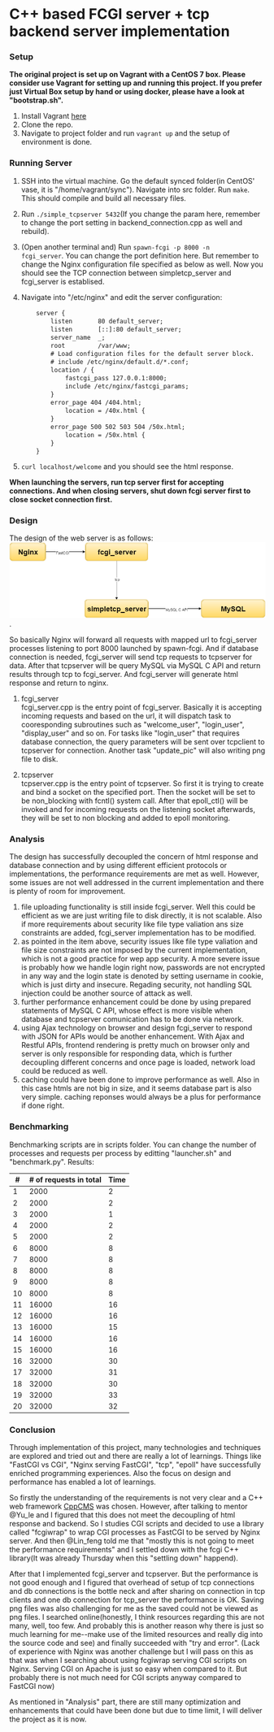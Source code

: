 C++ based FCGI server + tcp backend server implementation
=====================================================

### Setup
**The original project is set up on Vagrant with a CentOS 7 box. Please consider use Vagrant for setting up and running this project. If you prefer just Virtual Box setup by hand or using docker, please have a look at "bootstrap.sh".**

1. Install Vagrant [here](https://docs.vagrantup.com/v2/getting-started/index.html)
2. Clone the repo.
3. Navigate to project folder and run <code>vagrant up</code> and the setup of environment is done.

### Running Server
1. SSH into the virtual machine. Go the default synced folder(in CentOS' vase, it is "/home/vagrant/sync"). Navigate into src folder. Run <code>make</code>. This should compile and build all necessary files.
2. Run <code>./simple_tcpserver 5432</code>(If you change the param here, remember to change the port setting in backend_connection.cpp as well and rebuild).
3. (Open another terminal and) Run <code>spawn-fcgi -p 8000 -n fcgi_server</code>. You can change the port definition here. But remember to change the Nginx configuration file specified as below as well. Now you should see the TCP connection between simpletcp_server and fcgi_server is establised.
4. Navigate into "/etc/nginx" and edit the server configuration:

   ```
       server {
           listen       80 default_server;
           listen       [::]:80 default_server;
           server_name  _;
           root         /var/www;
           # Load configuration files for the default server block.
           # include /etc/nginx/default.d/*.conf;
           location / {
               fastcgi_pass 127.0.0.1:8000;
               include /etc/nginx/fastcgi_params;
           }
           error_page 404 /404.html;
               location = /40x.html {
           }
           error_page 500 502 503 504 /50x.html;
               location = /50x.html {
           }
       }
   ```
5. <code>curl localhost/welcome</code> and you should see the html response.

**When launching the servers, run tcp server first for accepting connections. And when closing servers, shut down fcgi server first to close socket connection first.**

### Design
The design of the web server is as follows: ![Entry Task Server Design Diagram](./docs/EntryTaskDesign.png).

So basically Nginx will forward all requests with mapped url to fcgi_server processes listening to port 8000 launched by spawn-fcgi. And if database connection is needed, fcgi_server will send tcp requests to tcpserver for data. After that tcpserver will be query MySQL via MySQL C API and return results through tcp to fcgi_server. And fcgi_server will generate html response and return to nginx.

1. fcgi_server<br>
   fcgi_server.cpp is the entry point of fcgi_server. Basically it is accepting incoming requests and based on the url, it will dispatch task to cooresponding subroutines such as "welcome_user", "login_user", "display_user" and so on. For tasks like "login_user" that requires database connection, the query parameters will be sent over tcpclient to tcpserver for connection. Another task "update_pic" will also writing png file to disk.

2. tcpserver<br>
   tcpserver.cpp is the entry point of tcpserver. So first it is trying to create and bind a socket on the specified port. Then the socket will be set to be non_blocking with fcntl() system call. After that epoll_ctl() will be invoked and for incoming requests on the listening socket afterwards, they will be set to non blocking and added to epoll monitoring.

### Analysis
The design has successfully decoupled the concern of html response and database connection and by using different efficient protocols or implementations, the performance requirements are met as well. However, some issues are not well addressed in the current implementation and there is plenty of room for improvement.

1. file uploading functionality is still inside fcgi_server. Well this could be efficient as we are just writing file to disk directly, it is not scalable. Also if more requirements about security like file type valiation ans size constraints are added, fcgi_server implementation has to be modified.
2. as pointed in the item above, security issues like file type valiation and file size constraints are not imposed by the current implementation, which is not a good practice for wep app security. A more severe issue is probably how we handle login right now, passwords are not encrypted in any way and the login state is denoted by setting username in cookie, which is just dirty and insecure. Regading security, not handling SQL injection could be another source of attack as well.
3. further performance enhancement could be done by using prepared statements of MySQL C API, whose effect is more visible when database and tcpserver comunication has to be done via network.
4. using Ajax technology on browser and design fcgi_server to respond with JSON for APIs would be another enhancement. With Ajax and Restful APIs, frontend rendering is pretty much on browser only and server is only responsible for responding data, which is further decoupling different concerns and once page is loaded, network load could be reduced as well.
5. caching could have been done to improve performance as well. Also in this case htmls are not big in size, and it seems database part is also very simple. caching reponses would always be a plus for performance if done right.

### Benchmarking
Benchmarking scripts are in scripts folder. You can change the number of processes and requests per process by editting "launcher.sh" and "benchmark.py". Results:

| # | # of requests in total | Time |
|---| ---------------------- | ---- |
| 1 | 2000 | 2 |
| 2 | 2000 | 2 |
| 3 | 2000 | 1 |
| 4 | 2000 | 2 |
| 5 | 2000 | 2 |
| 6 | 8000 | 8 |
| 7 | 8000 | 8 |
| 8 | 8000 | 8 |
| 9 | 8000 | 8 |
| 10 | 8000 | 8 |
| 11 | 16000 | 16 |
| 12 | 16000 | 16 |
| 13 | 16000 | 15 |
| 14 | 16000 | 16 |
| 15 | 16000 | 16 |
| 16 | 32000 | 30 |
| 17 | 32000 | 31 |
| 18 | 32000 | 30 |
| 19 | 32000 | 33 |
| 20 | 32000 | 32 |

### Conclusion
Through implementation of this project, many technologies and techniques are explored and tried out and there are really a lot of learnings. Things like "FastCGI vs CGI", "Nginx serving FastCGI", "tcp", "epoll" have successfully enriched programming experiences. Also the focus on design and performance has enabled a lot of learnings.

So firstly the understanding of the requirements is not very clear and a C++ web framework [CppCMS](http://cppcms.com/wikipp/en/page/main) was chosen. However, after talking to mentor @Yu_le and I figured that this does not meet the decoupling of html response and backend. So I studies CGI scripts and decided to use a library called "fcgiwrap" to wrap CGI processes as FastCGI to be served by Nginx server. And then @Lin_feng told me that "mostly this is not going to meet the performance requirements" and I settled down with the fcgi C++ library(It was already Thursday when this "settling down" happend).

After that I implemented fcgi_server and tcpserver. But the performance is not good enough and I figured that overhead of setup of tcp connections and db connections is the bottle neck and after sharing on connection in tcp clients and one db connection for tcp_server the performance is OK. Saving png files was also challenging for me as the saved could not be viewed as png files. I searched online(honestly, I think resources regarding this are not many, well, too few. And probably this is another reason why there is just so much learning for me--make use of the limited resources and really dig into the source code and see) and finally succeeded with "try and error". (Lack of experience with Nginx was another challenge but I will pass on this as that was when I searching about using fcgiwrap serving CGI scripts on Nginx. Serving CGI on Apache is just so easy when compared to it. But probably there is not much need for CGI scripts anyway compared to FastCGI now)

As mentioned in "Analysis" part, there are still many optimization and enhancements that could have been done but due to time limit, I will deliver the project as it is now.
